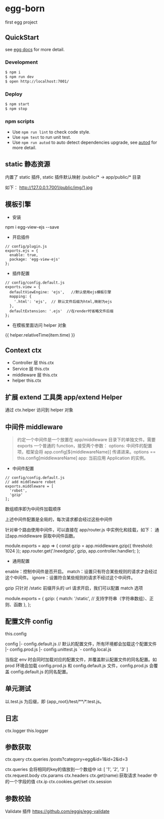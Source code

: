 # egg-born

first egg project

## QuickStart

<!-- add docs here for user -->

see [egg docs][egg] for more detail.

### Development

```bash
$ npm i
$ npm run dev
$ open http://localhost:7001/
```

### Deploy

```bash
$ npm start
$ npm stop
```

### npm scripts

- Use `npm run lint` to check code style.
- Use `npm test` to run unit test.
- Use `npm run autod` to auto detect dependencies upgrade, see [autod](https://www.npmjs.com/package/autod) for more detail.


[egg]: https://eggjs.org

## static 静态资源

内置了 static 插件, static 插件默认映射 /public/* -> app/public/* 目录

如下：
http://127.0.0.1:7001/public/img/1.jpg

## 模板引擎

* 安装

npm i egg-view-ejs --save

* 开启插件
```
// config/plugin.js
exports.ejs = {
  enable: true,
  package: 'egg-view-ejs'
};
```
* 插件配置
```
// config/config.default.js
exports.view = {
  defaultViewEngine: 'ejs',   //默认使用ejs模板引擎
  mapping: {
    '.html': 'ejs',  // 默认文件后缀为html,映射为ejs
  },
  defaultExtension: '.ejs'  //在render时省略文件后缀
};
```

* 在模板里面访问 helper 对象

{{ helper.relativeTime(item.time) }}

## Context  ctx

* Controller 层  this.ctx
* Service 层 this.ctx
* middleware 层 this.ctx
* helper this.ctx

## 扩展 extend 工具类  app/extend  Helper

通过 ctx.helper 访问到 helper 对象

## 中间件 middleware

> 约定一个中间件是一个放置在 app/middleware 目录下的单独文件。需要 exports 一个普通的 function，接受两个参数：
options: 中间件的配置项，框架会将 app.config[${middlewareName}] 传递进来。options == this.config[middlewareName]
app: 当前应用 Application 的实例。

* 中间件配置

```
// config/config.default.js
// add middleware robot
exports.middleware = [
  'robot',
  'gzip'
];
```
数组顺序即为中间件加载顺序

上述中间件配置是全局的，每次请求都会经过这些中间件

针对单个路由使用中间件，可以直接在 app/router.js 中实例化和挂载，如下：
通过app.middleware 获取中间件函数。

module.exports = app => {
  const gzip = app.middleware.gzip({ threshold: 1024 });
  app.router.get('/needgzip', gzip, app.controller.handler);
};

* 通用配置

enable：控制中间件是否开启。
match：设置只有符合某些规则的请求才会经过这个中间件。
ignore：设置符合某些规则的请求不经过这个中间件。

gzip 只针对 /static 前缀开头的 url 请求开启，我们可以配置 match 选项

module.exports = {
  gzip: {
    match: '/static',  // 支持字符串（字符串数组）、正则、函数
  },
};


## 配置文件 config

this.config

config
|- config.default.js  // 默认的配置文件，所有环境都会加载这个配置文件
|- config.prod.js
|- config.unittest.js
`- config.local.js

当指定 env 时会同时加载对应的配置文件，并覆盖默认配置文件的同名配置。如 prod 环境会加载 config.prod.js 和 config.default.js 文件，config.prod.js 会覆盖 config.default.js 的同名配置。

## 单元测试  

以.test.js 为后缀，即 {app_root}/test/**/*.test.js。

## 日志

ctx.logger
this.logger

## 参数获取

ctx.query 
ctx.queries
   /posts?category=egg&id=1&id=2&id=3  

   ctx.queries 会将相同的key的值放到一个数组中  id: [ '1', '2', '3' ]
ctx.request.body
ctx.params
ctx.headers
ctx.get(name):获取请求 header 中的一个字段的值
ctx.ip
ctx.cookies.get/set
ctx.session

## 参数校验

 Validate 插件
 https://github.com/eggjs/egg-validate